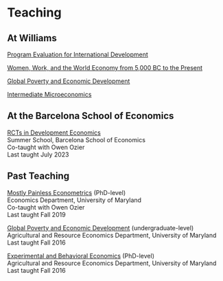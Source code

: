 # Teaching

## At Williams

[Program Evaluation for International Development](https://pjakiela.github.io/ECON523/)  

[Women, Work, and the World Economy from 5,000 BC to the Present](https://pjakiela.github.io/ECON460/)  

[Global Poverty and Economic Development](https://pjakiela.github.io/ECON204/)  

[Intermediate Microeconomics](https://pjakiela.github.io/ECON251/)  

## At the Barcelona School of Economics

[RCTs in Development Economics](https://bse.eu/study/summer-school/development-economics)  
Summer School, Barcelona School of Economics  
Co-taught with Owen Ozier  
Last taught July 2023

## Past Teaching 

[Mostly Painless Econometrics](http://economics.ozier.com/econ626/) (PhD-level)  
Economics Department, University of Maryland  
Co-taught with Owen Ozier  
Last taught Fall 2019  

[Global Poverty and Economic Development](http://pamjakiela.com/arec345.htm) (undergraduate-level)  
Agricultural and Resource Economics Department, University of Maryland  
Last taught Fall 2016  

[Experimental and Behavioral Economics](http://pamjakiela.com/arec815.htm) (PhD-level)  
Agricultural and Resource Economics Department, University of Maryland  
Last taught Fall 2016  
